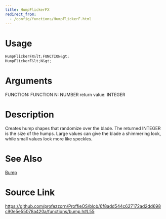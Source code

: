 ```yaml
---
title: HumpFlickerFX
redirect_from:
  - /config/functions/HumpFlickerF.html
---
```


# Usage
```cpp
HumpFlickerFX&lt;FUNCTION&gt;
HumpFlickerF&lt;N&gt;
```

# Arguments
FUNCTION: FUNCTION
N: NUMBER
return value: INTEGER

# Description
Creates hump shapes that randomize over the blade.
The returned INTEGER is the size of the humps.
Large values can give the blade a shimmering look,
while small values look more like speckles.

# See Also
[Bump](/config/functions/Bump.html)

# Source Link
https://github.com/profezzorn/ProffieOS/blob/6f8add544c627172ad2dd698c90e5e55078a420a/functions/bump.h#L55
